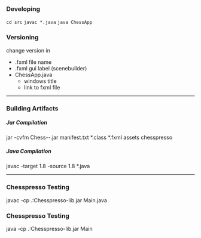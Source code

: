 ### Developing
`cd src`
`javac *.java`
`java ChessApp`

### Versioning
change version in
- .fxml file name
- .fxml gui label (scenebuilder)
- ChessApp.java
    - windows title
    - link to fxml file

---
### Building Artifacts
##### Jar Compilation
jar -cvfm Chess-<version>-<java version>.jar manifest.txt *.class *.fxml assets chesspresso

##### Java Compilation
javac -target 1.8 -source 1.8 *.java

---

### Chesspresso Testing
javac -cp .:Chesspresso-lib.jar Main.java

### Chesspresso Testing
java -cp .:Chesspresso-lib.jar Main
